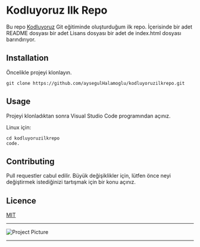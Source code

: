 # Kodluyoruz Ilk Repo

Bu repo [Kodluyoruz](https://www.kodluyoruz.org/) Git eğitiminde oluşturduğum ilk repo. İçerisinde bir adet README dosyası bir adet Lisans dosyası bir adet de index.html dosyası barındırıyor. 

## Installation 

Öncelikle projeyi klonlayın. 

```
git clone https://github.com/aysegulHalamoglu/kodluyoruzilkrepo.git
```

## Usage

Projeyi klonladıktan sonra Visual Studio Code programından açınız. 

Linux için:

```
cd kodluyoruzilkrepo 
code.
```

## Contributing 

Pull requestler cabul edilir. Büyük değişiklikler için, lütfen önce neyi değiştirmek istediğinizi tartışmak için bir konu açınız.

## Licence

[MIT](https://github.com/aysegulHalamoglu/kodluyoruzilkrepo/blob/main/LICENSE)



------

![Project Picture](https://www.nanogune.eu/sites/default/files/project.png)

------




